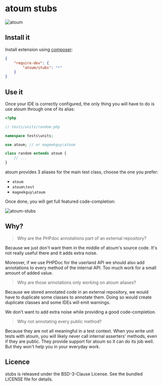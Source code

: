 # atoum stubs

![atoum](http://atoum.org/images/logo/atoum.png)

## Install it

Install extension using [composer](https://getcomposer.org):

```json
{
    "require-dev": {
        "atoum/stubs": "*"
    }
}
```

## Use it

Once your IDE is correctly configured, the only thing you will have to do is use atoum
through one of its alias:

```php
<?php

// tests/units/random.php

namespace tests\units;

use atoum; // or mageekguy\atoum

class random extends atoum {
    // ...
}
```

atoum provides 3 aliases for the main test class, choose the one you prefer:

* `atoum`
* `atoum\test`
* `mageekguy\atoum`


Once done, you will get full featured code-completion:

![atoum-stubs](demo.gif)

## Why?

> Why are the PHPdoc annotations part of an external repository?

Because we just don't want them in the middle of atoum's source code. It's not really useful there and it adds extra
noise.

Moreover, if we use PHPDoc for the userland API we should also add annotations to every method of the internal API. Too
much work for a small amount of added value.

> Why are those annotations only working on atoum aliases?

Because we stored annotated code in an external repository, we would have to duplicate some classes to annotate them.
Doing so would create duplicate classes and some IDEs will emit warnings.

We don't want to add extra noise while providing a good code-completion.

> Why not annotating every public method?

Because they are not all meaningful in a test context. When you write unit tests with atoum, you will likely never call
internal asserters' methods, even if they are public. They provide support for atoum so it can do its job well. But they
won't help you in your everyday work.

## Licence

stubs is released under the BSD-3-Clause License. See the bundled LICENSE file for details.
